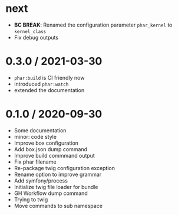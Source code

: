 next
====

* **BC BREAK**: Renamed the configuration parameter `phar_kernel` to `kernel_class`
* Fix debug outputs

0.3.0 / 2021-03-30
==================

* `phar:build` is CI friendly now
* introduced `phar:watch`
* extended the documentation

0.1.0 / 2020-09-30
==================

* Some documentation
* minor: code style
* Improve box configuration
* Add box.json dump command
* Improve build commmand output
* Fix phar filename
* Re-package twig configuration exception
* Rename option to improve grammar
* Add symfony/process
* Initialize twig file loader for bundle
* GH Workflow dump command
* Trying to twig
* Move commands to sub namespace
